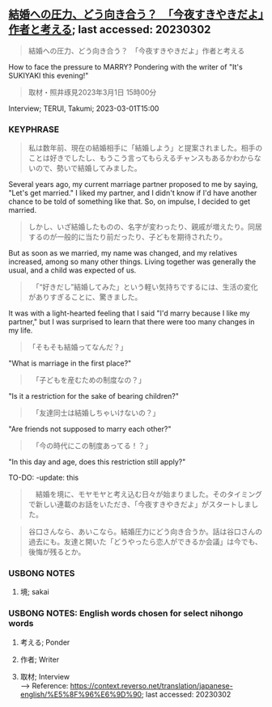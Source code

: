 ## [結婚への圧力、どう向き合う？　「今夜すきやきだよ」作者と考える](https://www.asahi.com/articles/ASR2X5G67R2NPCVL00G.html?iref=comtop_Life_01); last accessed: 20230302

> 結婚への圧力、どう向き合う？　「今夜すきやきだよ」作者と考える

How to face the pressure to MARRY? Pondering with the writer of "It's SUKIYAKI this evening!"

> 取材・照井琢見2023年3月1日 15時00分

Interview; TERUI, Takumi; 2023-03-01T15:00

### KEYPHRASE

> 私は数年前、現在の結婚相手に「結婚しよう」と提案されました。相手のことは好きでしたし、もうこう言ってもらえるチャンスもあるかわからないので、勢いで結婚してみました。

Several years ago, my current marriage partner proposed to me by saying, "Let's get married." I liked my partner, and I didn't know if I'd have another chance to be told of something like that. So, on impulse, I decided to get married.

> しかし、いざ結婚したものの、名字が変わったり、親戚が増えたり。同居するのが一般的に当たり前だったり、子どもを期待されたり。

But as soon as we married, my name was changed, and my relatives increased, among so many other things. Living together was generally the usual, and a child was expected of us.

>　「“好きだし”結婚してみた」という軽い気持ちでするには、生活の変化がありすぎることに、驚きました。

It was with a light-hearted feeling that I said "I'd marry because I like my partner," but I was surprised to learn that there were too many changes in my life.

>「そもそも結婚ってなんだ？」

"What is marriage in the first place?"

>　「子どもを産むための制度なの？」

"Is it a restriction for the sake of bearing children?"

>　「友達同士は結婚しちゃいけないの？」

"Are friends not supposed to marry each other?"

>　「今の時代にこの制度あってる！？」

"In this day and age, does this restriction still apply?"

TO-DO: -update: this

>　結婚を境に、モヤモヤと考え込む日々が始まりました。そのタイミングで新しい連載のお話をいただき、「今夜すきやきだよ」がスタートしました。

> 谷口さんなら、あいこなら。結婚圧力にどう向き合うか。話は谷口さんの過去にも。友達と開いた「どうやったら恋人ができるか会議」は今でも、後悔が残るとか。

### USBONG NOTES

1) 境; sakai


### USBONG NOTES: English words chosen for select nihongo words

1) 考える; Ponder

2) 作者; Writer

3) 取材; Interview<br/>
--> Reference: https://context.reverso.net/translation/japanese-english/%E5%8F%96%E6%9D%90; last accessed: 20230302
